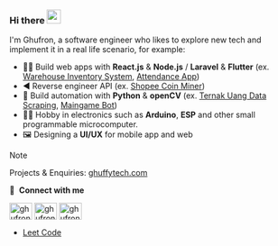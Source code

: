 ### Hi there <img src="https://media.giphy.com/media/hvRJCLFzcasrR4ia7z/giphy.gif" width="25px">

I'm Ghufron, a software engineer who likes to explore new tech and implement it in a real life scenario, for example:
- 👨‍💻 Build web apps with **React.js** & **Node.js** / **Laravel** & **Flutter** (ex. [Warehouse Inventory System](https://github.com/ghufr/wims), [Attendance App](https://github.com/ghufr/attendance_flutter))
- ◀️ Reverse engineer API (ex. [Shopee Coin Miner](https://github.com/ghufr/shopee-coin-miner))
- 🤖 Build automation with **Python** & **openCV** (ex. [Ternak Uang Data Scraping](https://github.com/ghufr/ternak-uang-api-dump-script), [Maingame Bot](https://github.com/ghufr/maingame-automation))
- 🤹🏻 Hobby in electronics such as **Arduino**, **ESP** and other small programmable microcomputer.
- 🖼️ Designing a **UI/UX** for mobile app and web

> [!NOTE]
> Projects & Enquiries: [ghuffytech.com](https://ghuffytech.com)


🔗 &nbsp;**Connect with me**

<p align="left">
<!-- <a href="https://dev.to/ghufr" target="blank"><img align="center" src="https://cdn.jsdelivr.net/npm/simple-icons@3.0.1/icons/dev-dot-to.svg" alt="ghufronfr" height="30" width="40" /></a> -->
<a href="https://twitter.com/ghufronfikri" target="blank"><img align="center" src="https://raw.githubusercontent.com/rahuldkjain/github-profile-readme-generator/master/src/images/icons/Social/twitter.svg" alt="ghufronfr" height="30" width="40" /></a>
<a href="https://linkedin.com/in/ghufronfr" target="blank"><img align="center" src="https://raw.githubusercontent.com/rahuldkjain/github-profile-readme-generator/master/src/images/icons/Social/linked-in-alt.svg" alt="ghufronfr" height="30" width="40" /></a>
<a href="https://instagram.com/ghufronfr" target="blank"><img align="center" src="https://raw.githubusercontent.com/rahuldkjain/github-profile-readme-generator/master/src/images/icons/Social/instagram.svg" alt="ghufronfr" height="30" width="40" /></a>

- [Leet Code](https://leetcode.com/u/ghufronfr)
